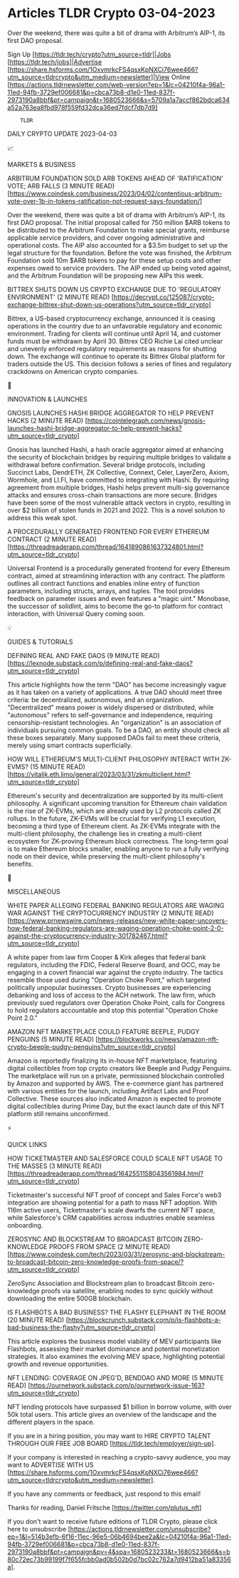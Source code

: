 # Articles TLDR Crypto 03-04-2023

Over the weekend, there was quite a bit of drama with Arbitrum’s
AIP-1, its first DAO proposal.  

Sign Up [https://tldr.tech/crypto?utm_source=tldr]|Jobs
[https://tldr.tech/jobs]|Advertise
[https://share.hsforms.com/1OxvmrkcFS4qsxKpNXCi76wee466?utm_source=tldrcrypto&utm_medium=newsletter]|View
Online
[https://actions.tldrnewsletter.com/web-version?ep=1&lc=04210f4a-96a1-11ed-94fb-3729ef006681&p=cbca73b8-d1e0-11ed-837f-2973190a8bbf&pt=campaign&t=1680523666&s=5709a1a7accf862bdca634a52a763ea8fbd978f559fd32dca36ed7fdcf7db7d9]


		TLDR 

DAILY CRYPTO UPDATE 2023-04-03

📈 

MARKETS & BUSINESS

ARBITRUM FOUNDATION SOLD ARB TOKENS AHEAD OF 'RATIFICATION' VOTE; ARB
FALLS (3 MINUTE READ)
[https://www.coindesk.com/business/2023/04/02/contentious-arbitrum-vote-over-1b-in-tokens-ratification-not-request-says-foundation/]


Over the weekend, there was quite a bit of drama with Arbitrum’s
AIP-1, its first DAO proposal. The initial proposal called for 750
million $ARB tokens to be distributed to the Arbitrum Foundation to
make special grants, reimburse applicable service providers, and cover
ongoing administrative and operational costs. The AIP also accounted
for a $3.5m budget to set up the legal structure for the foundation.
Before the vote was finished, the Arbitrum Foundation sold 10m $ARB
tokens to pay for these setup costs and other expenses owed to service
providers. The AIP ended up being voted against, and the Arbitrum
Foundation will be proposing new AIPs this week. 

BITTREX SHUTS DOWN US CRYPTO EXCHANGE DUE TO 'REGULATORY ENVIRONMENT'
(2 MINUTE READ)
[https://decrypt.co/125087/crypto-exchange-bittrex-shut-down-us-operations?utm_source=tldr_crypto]


Bittrex, a US-based cryptocurrency exchange, announced it is ceasing
operations in the country due to an unfavorable regulatory and
economic environment. Trading for clients will continue until April
14, and customer funds must be withdrawn by April 30. Bittrex CEO
Richie Lai cited unclear and unevenly enforced regulatory requirements
as reasons for shutting down. The exchange will continue to operate
its Bittrex Global platform for traders outside the US. This decision
follows a series of fines and regulatory crackdowns on American crypto
companies. 

🚀 

INNOVATION & LAUNCHES

GNOSIS LAUNCHES HASHI BRIDGE AGGREGATOR TO HELP PREVENT HACKS (2
MINUTE READ)
[https://cointelegraph.com/news/gnosis-launches-hashi-bridge-aggregator-to-help-prevent-hacks?utm_source=tldr_crypto]


Gnosis has launched Hashi, a hash oracle aggregator aimed at enhancing
the security of blockchain bridges by requiring multiple bridges to
validate a withdrawal before confirmation. Several bridge protocols,
including Succinct Labs, DendrETH, ZK Collective, Connext, Celer,
LayerZero, Axiom, Wormhole, and LI.FI, have committed to integrating
with Hashi. By requiring agreement from multiple bridges, Hashi helps
prevent multi-sig governance attacks and ensures cross-chain
transactions are more secure. Bridges have been some of the most
vulnerable attack vectors in crypto, resulting in over $2 billion of
stolen funds in 2021 and 2022. This is a novel solution to address
this weak spot. 

A PROCEDURALLY GENERATED FRONTEND FOR EVERY ETHEREUM CONTRACT (2
MINUTE READ)
[https://threadreaderapp.com/thread/1641890861637324801.html?utm_source=tldr_crypto]


Universal Frontend is a procedurally generated frontend for every
Ethereum contract, aimed at streamlining interaction with any
contract. The platform outlines all contract functions and enables
inline entry of function parameters, including structs, arrays, and
tuples. The tool provides feedback on parameter issues and even
features a "magic uint." Monobase, the successor of solidlint, aims to
become the go-to platform for contract interaction, with Universal
Query coming soon. 

💡 

GUIDES & TUTORIALS

DEFINING REAL AND FAKE DAOS (9 MINUTE READ)
[https://lexnode.substack.com/p/defining-real-and-fake-daos?utm_source=tldr_crypto]


This article highlights how the term "DAO" has become increasingly
vague as it has taken on a variety of applications. A true DAO should
meet three criteria: be decentralized, autonomous, and an
organization. "Decentralized" means power is widely dispersed or
distributed, while "autonomous" refers to self-governance and
independence, requiring censorship-resistant technologies. An
"organization" is an association of individuals pursuing common goals.
To be a DAO, an entity should check all these boxes separately. Many
supposed DAOs fail to meet these criteria, merely using smart
contracts superficially. 

HOW WILL ETHEREUM'S MULTI-CLIENT PHILOSOPHY INTERACT WITH ZK-EVMS? (15
MINUTE READ)
[https://vitalik.eth.limo/general/2023/03/31/zkmulticlient.html?utm_source=tldr_crypto]


Ethereum's security and decentralization are supported by its
multi-client philosophy. A significant upcoming transition for
Ethereum chain validation is the rise of ZK-EVMs, which are already
used by L2 protocols called ZK rollups. In the future, ZK-EVMs will be
crucial for verifying L1 execution, becoming a third type of Ethereum
client. As ZK-EVMs integrate with the multi-client philosophy, the
challenge lies in creating a multi-client ecosystem for ZK-proving
Ethereum block correctness. The long-term goal is to make Ethereum
blocks smaller, enabling anyone to run a fully verifying node on their
device, while preserving the multi-client philosophy's benefits. 

🦄 

MISCELLANEOUS

WHITE PAPER ALLEGING FEDERAL BANKING REGULATORS ARE WAGING WAR AGAINST
THE CRYPTOCURRENCY INDUSTRY (2 MINUTE READ)
[https://www.prnewswire.com/news-releases/new-white-paper-uncovers-how-federal-banking-regulators-are-waging-operation-choke-point-2-0-against-the-cryptocurrency-industry-301782467.html?utm_source=tldr_crypto]


A white paper from law firm Cooper & Kirk alleges that federal bank
regulators, including the FDIC, Federal Reserve Board, and OCC, may be
engaging in a covert financial war against the crypto industry. The
tactics resemble those used during "Operation Choke Point," which
targeted politically unpopular businesses. Crypto businesses are
experiencing debanking and loss of access to the ACH network. The law
firm, which previously sued regulators over Operation Choke Point,
calls for Congress to hold regulators accountable and stop this
potential "Operation Choke Point 2.0." 

AMAZON NFT MARKETPLACE COULD FEATURE BEEPLE, PUDGY PENGUINS (5 MINUTE
READ)
[https://blockworks.co/news/amazon-nft-crypto-beeple-pudgy-penguins?utm_source=tldr_crypto]


Amazon is reportedly finalizing its in-house NFT marketplace,
featuring digital collectibles from top crypto creators like Beeple
and Pudgy Penguins. The marketplace will run on a private,
permissioned blockchain controlled by Amazon and supported by AWS. The
e-commerce giant has partnered with various entities for the launch,
including Artifact Labs and Proof Collective. These sources also
indicated Amazon is expected to promote digital collectibles during
Prime Day, but the exact launch date of this NFT platform still
remains unconfirmed. 

⚡ 

QUICK LINKS

HOW TICKETMASTER AND SALESFORCE COULD SCALE NFT USAGE TO THE MASSES (3
MINUTE READ)
[https://threadreaderapp.com/thread/1642551158043561984.html?utm_source=tldr_crypto]


Ticketmaster's successful NFT proof of concept and Sales Force's web3
integration are showing potential for a path to mass NFT adoption.
With 116m active users, Ticketmaster's scale dwarfs the current NFT
space, while Salesforce's CRM capabilities across industries enable
seamless onboarding. 

ZEROSYNC AND BLOCKSTREAM TO BROADCAST BITCOIN ZERO-KNOWLEDGE PROOFS
FROM SPACE (2 MINUTE READ)
[https://www.coindesk.com/tech/2023/03/31/zerosync-and-blockstream-to-broadcast-bitcoin-zero-knowledge-proofs-from-space/?utm_source=tldr_crypto]


ZeroSync Association and Blockstream plan to broadcast Bitcoin
zero-knowledge proofs via satellite, enabling nodes to sync quickly
without downloading the entire 500GB blockchain. 

IS FLASHBOTS A BAD BUSINESS? THE FLASHY ELEPHANT IN THE ROOM (20
MINUTE READ)
[https://blockcrunch.substack.com/p/is-flashbots-a-bad-business-the-flashy?utm_source=tldr_crypto]


This article explores the business model viability of MEV participants
like Flashbots, assessing their market dominance and potential
monetization strategies. It also examines the evolving MEV space,
highlighting potential growth and revenue opportunities. 

NFT LENDING: COVERAGE ON JPEG'D, BENDDAO AND MORE (5 MINUTE READ)
[https://ournetwork.substack.com/p/ournetwork-issue-163?utm_source=tldr_crypto]


NFT lending protocols have surpassed $1 billion in borrow volume, with
over 50k total users. This article gives an overview of the landscape
and the different players in the space. 

If you are in a hiring position, you may want to HIRE CRYPTO TALENT
THROUGH OUR FREE JOB BOARD [https://tldr.tech/employer/sign-up]. 

If your company is interested in reaching a crypto-savvy audience, you
may want to ADVERTISE WITH US
[https://share.hsforms.com/1OxvmrkcFS4qsxKpNXCi76wee466?utm_source=tldrcrypto&utm_medium=newsletter].


If you have any comments or feedback, just respond to this email! 

Thanks for reading, 
Daniel Fritsche [https://twitter.com/plutus_nft] 

If you don't want to receive future editions of TLDR Crypto,
please click here to unsubscribe
[https://actions.tldrnewsletter.com/unsubscribe?ep=1&l=514b3efb-6f16-11ec-96e5-06b4694bee2a&lc=04210f4a-96a1-11ed-94fb-3729ef006681&p=cbca73b8-d1e0-11ed-837f-2973190a8bbf&pt=campaign&pv=4&spa=1680523233&t=1680523666&s=b80c72ec73b99199f7f655fcbb0ad0b502b0d7bc02c762a7d9412ba51a83356a].


 